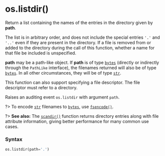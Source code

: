 # os.listdir()

Return a list containing the names of the entries in the directory given by **path**.

The list is in arbitrary order, and does not include the special entries `'.'` and `'..'` even if they are present in the directory. If a file is removed from or added to the directory during the call of this function, whether a name for that file be included is unspecified.

**path** may be a path-like object. If **path** is of type [`bytes`](/built-in-types/bytes/) (directly or indirectly through the `PathLike` interface), the filenames returned will also be of type [`bytes`](/built-in-types/bytes/). In all other circumstances, they will be of type [`str`](/built-in-types/str/).

This function can also support specifying a file descriptor. The file descriptor must refer to a directory.

Raises an auditing event `os.listdir` with argument `path`.

?> To encode [`str`](/built-in-types/str/) filenames to [`bytes`](/built-in-types/bytes/), use [`fsencode()`](/modules/os/fsencode.md).

?> **See also:** The [`scandir()`](/modules/os/scandir.md) function returns directory entries along with file attribute information, giving better performance for many common use cases.

### Syntax

```python
os.listdir(path='.')
```